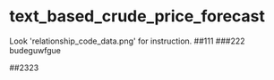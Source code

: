 # text_based_crude_price_forecast

Look 'relationship_code_data.png' for instruction.
##111
###222
budeguwfgue

##2323

